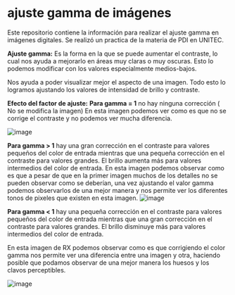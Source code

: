 # ajuste gamma de imágenes
Este repositorio contiene la información para realizar el ajuste gamma en imágenes digitales. Se realizó un practica de la materia de PDI en UNITEC.

**Ajuste gamma:**
Es la forma en la que se puede aumentar el contraste, lo cual nos ayuda a mejorarlo en áreas muy claras o muy oscuras.
Esto lo podemos modificar con los valores especialmente medios-bajos.


Nos ayuda a poder visualizar mejor el aspecto de una imagen. Todo esto lo logramos ajustando los valores de intensidad de brillo y contraste.

**Efecto del factor de ajuste:**
**Para gamma = 1** no hay ninguna corrección ( No se modifica la imagen)
En esta imagen podemos ver como es que no se corrige el contraste y no podemos ver mucha diferencia.

![image](https://user-images.githubusercontent.com/114626270/192911971-565c9db9-ddfa-47b7-a36e-30b8b12c8d8b.png)

**Para gamma > 1** hay una gran corrección en el contraste para valores pequeños del color de entrada mientras que una pequeña corrección en el contraste para valores grandes. El brillo aumenta más para valores intermedios del color de entrada.
En esta imagen podemos observar como es que a pesar de que en la primer imagen muchos de los detalles no se pueden observar como se deberían, una vez ajustando el valor gamma podemos observarlos de una mejor manera y nos permite ver los diferentes tonos de pixeles que existen en esta imagen.
![image](https://user-images.githubusercontent.com/114626270/192911341-b6d447a6-7cf7-4d36-9e0e-7940f3f3cbef.png)



**Para gamma < 1** hay una pequeña corrección en el contraste para valores pequeños del color de entrada mientras que una gran corrección en el contraste para valores grandes. El brillo disminuye más para valores intermedios del color de entrada.
 
En esta imagen de RX podemos observar como es que corrigiendo el color gamma nos permite ver una diferencia entre una imagen y otra, haciendo posible que podamos observar de una mejor manera los huesos y los clavos perceptibles.

![image](https://user-images.githubusercontent.com/114626270/192912412-82777909-73cb-4519-9978-4c70b5cb63bf.png)
